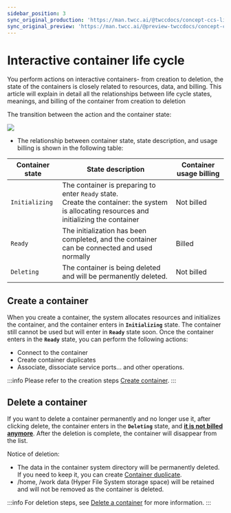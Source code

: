 ```yaml
---
sidebar_position: 3
sync_original_production: 'https://man.twcc.ai/@twccdocs/concept-ccs-lifecycle-en'
sync_original_preview: 'https://man.twcc.ai/@preview-twccdocs/concept-ccs-lifecycle-en'
---
```


# Interactive container life cycle

You perform actions on interactive containers- from creation to deletion, the state of the containers is closely related to resources, data, and billing. This article will explain in detail all the relationships between life cycle states, meanings, and billing of the container from creation to deletion

The transition between the action and the container state:

![](https://cos.twcc.ai/SYS-MANUAL/uploads/upload_b6d8c43ef53810887b5d5fc25b6f3baa.png)


- The relationship between container state, state description, and usage billing is shown in the following table:

| Container state | State description |Container usage billing | 
| -------- | -------- | -------- |
| `Initializing`     | The container is preparing to enter `Ready` state.<br/> Create the container: the system is allocating resources and initializing the container<br/>| Not billed     | 
| `Ready`     | The initialization has been completed, and the container can be connected and used normally|Billed     | 
| `Deleting`     | The container is being deleted and will be permanently deleted.|Not billed         | 


## Create a container

When you create a container, the system allocates resources and initializes the container, and the container enters in **`Initializing`** state. The container still cannot be used but will enter in **`Ready`** state  soon. Once 
the container enters in the **`Ready`** state, you can perform the following actions:

- <i class="fa fa-check" aria-hidden="true"></i> Connect to the container
- <i class="fa fa-check" aria-hidden="true"></i> Create container duplicates
- <i class="fa fa-check" aria-hidden="true"></i> Associate, dissociate service ports... and other operations.

:::info
Please refer to the creation steps [<ins>Create container</ins>](/@twccdocs/guide-ccs-create-en).
:::


## Delete a container

If you want to delete a container permanently and no longer use it, after clicking delete, the container enters in the **`Deleting`** state, and <ins>**it is not billed anymore**</ins>. After the deletion is complete, the container will disappear from the list.

Notice of deletion:
- The data in the container system directory will be permanently deleted. If you need to keep it, you can create [Container duplicate](https://man.twcc.ai/@twccdocs/guide-ccs-duplicate-en).
- /home, /work data (Hyper File System storage space) will be retained and will not be removed as the container is deleted.

:::info
For deletion steps, see [<ins>Delete a container</ins>](/@twccdocs/guide-ccs-manage-en) for more information.
:::